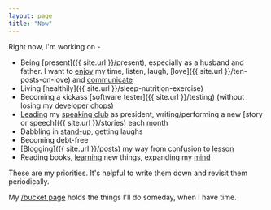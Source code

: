 ```yaml
---
layout: page
title: "Now"
---
```


Right now, I'm working on -

  - Being [present]({{ site.url }}/present), especially as a husband and father. I want to [enjoy]({{site.url}}/enthusiasm) my time, listen, laugh, [love]({{ site.url }}/ten-posts-on-love) and [communicate]({{site.url}}/have-a-point)
  - Living [healthily]({{ site.url }}/sleep-nutrition-exercise)
  - Becoming a kickass [software tester]({{ site.url }}/testing) (without losing my [developer chops]({{site.url}}/how-to-think))
  - [Leading]({{site.url}}/love-your-audience/) my [speaking club]({{site.url}}/public-speaking-and-living-with-fear) as president, writing/performing a new [story or speech]({{ site.url }}/stories) each month
  - Dabbling in [stand-up]({{site.url}}/comedy), getting laughs
  - Becoming debt-free
  - [Blogging]({{ site.url }}/posts) my way from [confusion]({{site.url}}/confusion-confidence) to [lesson]({{site.url}}/hang-loose)
  - Reading books, [learning]({{site.url}}/meta-learning) new things, expanding my [mind]({{site.url}}/metacognition)

These are my priorities. It's helpful to write them down and revisit them periodically.

My [/bucket page]({{site.url}}/bucket) holds the things I'll do someday, when I have time.
